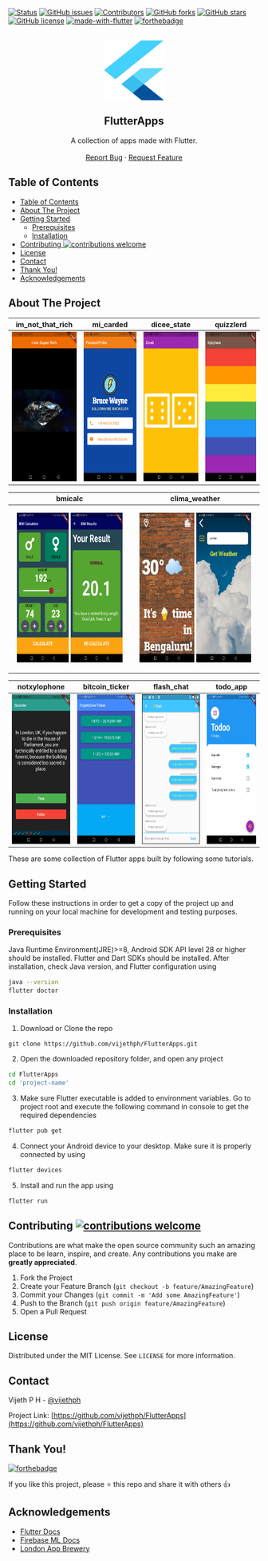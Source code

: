 [![Status](https://img.shields.io/badge/status-active-success.svg?style=flat-square&logo=flutter)](https://github.com/vijethph/FlutterApps)
[![GitHub issues](https://img.shields.io/github/issues/vijethph/FlutterApps?color=blueviolet&style=flat-square)](https://github.com/vijethph/FlutterApps/issues)
[![Contributors](https://img.shields.io/github/contributors/vijethph/FlutterApps?style=flat-square)](https://github.com/vijethph/FlutterApps/graphs/contributors)
[![GitHub forks](https://img.shields.io/github/forks/vijethph/FlutterApps?color=blue&style=flat-square)](https://github.com/vijethph/FlutterApps/network)
[![GitHub stars](https://img.shields.io/github/stars/vijethph/FlutterApps?color=yellow&style=flat-square)](https://github.com/vijethph/FlutterApps/stargazers)
[![GitHub license](https://img.shields.io/github/license/vijethph/FlutterApps?color=orange&style=flat-square)](https://github.com/vijethph/FlutterApps/blob/master/LICENSE)
[![made-with-flutter](https://img.shields.io/badge/made%20with-flutter-blue.svg?style=for-the-badge&labelColor=03045e&logo=flutter)](https://flutter.dev)
[![forthebadge](https://forthebadge.com/images/badges/powered-by-coffee.svg)](https://forthebadge.com)

<br />
<div align="center">
  <a href="https://github.com/vijethph/FlutterApps">
    <img src="Screenshots/flutter-logo.svg" alt="Logo" width="120" height="120" align="center">
  </a>

  <h2 align="center">FlutterApps</h2>

  <p align="center">
    A collection of apps made with Flutter.
    <br />
    <br />
    <a href="https://github.com/vijethph/FlutterApps/issues">Report Bug</a>
    ·
    <a href="https://github.com/vijethph/FlutterApps/issues">Request Feature</a>
  </p>
</div>

<!-- TABLE OF CONTENTS -->

## Table of Contents

- [Table of Contents](#table-of-contents)
- [About The Project](#about-the-project)
- [Getting Started](#getting-started)
  - [Prerequisites](#prerequisites)
  - [Installation](#installation)
- [Contributing ![contributions welcome](https://github.com/vijethph/FlutterApps/pulls)](#contributing-)
- [License](#license)
- [Contact](#contact)
- [Thank You!](#thank-you)
- [Acknowledgements](#acknowledgements)

<!-- ABOUT THE PROJECT -->

## About The Project

|                            im_not_that_rich                            |                              mi_carded                              |                             dicee_state                             |                               quizzlerd                               |
| :--------------------------------------------------------------------: | :-----------------------------------------------------------------: | :-----------------------------------------------------------------: | :-------------------------------------------------------------------: |
| <img src="Screenshots/notsorich.jpg" alt="Not So Rich" height="300" /> | <img src="Screenshots/micarded.jpg" alt="Mi Carded" height="300" /> | <img src="Screenshots/dicedd.jpg" alt="Dice States" height="300" /> | <img src="Screenshots/xylophoned.jpg" alt="Xylophone" height="300" /> |

|                                                                                                         bmicalc                                                                                                          |                                                                                                clima_weather                                                                                                 |
| :----------------------------------------------------------------------------------------------------------------------------------------------------------------------------------------------------------------------: | :----------------------------------------------------------------------------------------------------------------------------------------------------------------------------------------------------------: |
| <p float="left" align="middle"> <img src="Screenshots/bmicalci.jpg" alt="BMI Calculator" height="300" width="45%" /> <img src="Screenshots/bmiresults.jpg" alt="BMI Calculator Results" height="300" width="45%" /> </p> | <p float="left" align="middle"> <img src="Screenshots/clima1.jpg" alt="Clima Weather 1" height="300" width="45%" /> <img src="Screenshots/clima2.jpg" alt="Clima Weather 2" height="300" width="45%" /> </p> |

|                             notxylophone                             |                                bitcoin_ticker                                 |                              flash_chat                               |                             todo_app                              |
| :------------------------------------------------------------------: | :---------------------------------------------------------------------------: | :-------------------------------------------------------------------: | :---------------------------------------------------------------: |
| <img src="Screenshots/quizzlerda.jpg" alt="Quizzler" height="300" /> | <img src="Screenshots/cryptocoin.jpg" alt="CryptoCoin Ticker" height="300" /> | <img src="Screenshots/flashchat.png" alt="Flash Chat" height="300" /> | <img src="Screenshots/todoapp.jpg" alt="Todo App" height="300" /> |

These are some collection of Flutter apps built by following some tutorials.

<!-- GETTING STARTED -->

## Getting Started

Follow these instructions in order to get a copy of the project up and running on your local machine for development and testing purposes.

### Prerequisites

Java Runtime Environment(JRE)>=8, Android SDK API level 28 or higher should be installed. Flutter and Dart SDKs should be installed. After installation, check Java version, and Flutter configuration using

```sh
java --version
flutter doctor
```

### Installation

1. Download or Clone the repo

```git
git clone https://github.com/vijethph/FlutterApps.git
```

2. Open the downloaded repository folder, and open any project

```sh
cd FlutterApps
cd 'project-name'
```

3. Make sure Flutter executable is added to environment variables. Go to project root and execute the following command in console to get the required dependencies

```sh
flutter pub get
```

4. Connect your Android device to your desktop. Make sure it is properly connected by using

```sh
flutter devices
```

5. Install and run the app using

```sh
flutter run
```

<!-- CONTRIBUTING -->

## Contributing [![contributions welcome](https://img.shields.io/badge/contributions-welcome-brightgreen.svg?style=flat-square)](https://github.com/vijethph/FlutterApps/pulls)

Contributions are what make the open source community such an amazing place to be learn, inspire, and create. Any contributions you make are **greatly appreciated**.

1. Fork the Project
2. Create your Feature Branch (`git checkout -b feature/AmazingFeature`)
3. Commit your Changes (`git commit -m 'Add some AmazingFeature'`)
4. Push to the Branch (`git push origin feature/AmazingFeature`)
5. Open a Pull Request

<!-- LICENSE -->

## License

Distributed under the MIT License. See `LICENSE` for more information.

<!-- CONTACT -->

## Contact

Vijeth P H - [@vijethph](https://github.com/vijethph)

Project Link: [https://github.com/vijethph/FlutterApps](https://github.com/vijethph/FlutterApps)

## Thank You!

[![forthebadge](https://forthebadge.com/images/badges/built-with-love.svg)](https://forthebadge.com)

If you like this project, please ⭐ this repo and share it with others 👍

<!-- ACKNOWLEDGEMENTS -->

## Acknowledgements

- [Flutter Docs](https://flutter.dev/docs)
- [Firebase ML Docs](https://firebase.google.com/docs)
- [London App Brewery](https://www.londonappbrewery.com/)
